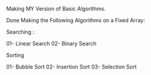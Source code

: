 Making MY Version of Basic Algorithms.

Done Making the Following Algorithms on a Fixed Array:

Searching :

01- Linear Search
02- Binary Search

Sorting

01- Bubble Sort
02- Insertion Sort
03- Selection Sort

